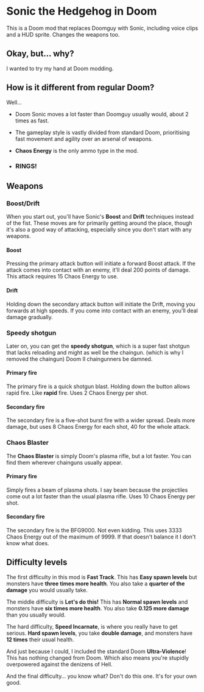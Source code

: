 # Sonic the Hedgehog in Doom
This is a Doom mod that replaces Doomguy with Sonic, including voice clips and a HUD sprite. Changes the weapons too.

## Okay, but… why?

I wanted to try my hand at Doom modding.

## How is it different from regular Doom?

Well...

- Doom Sonic moves a lot faster than Doomguy usually would, about 2 times as fast.

- The gameplay style is vastly divided from standard Doom, prioritising fast movement and agility over an arsenal of weapons.

- **Chaos Energy** is the only ammo type in the mod.

- ### RINGS!

## Weapons

### Boost/Drift
When you start out, you'll have Sonic's **Boost** and **Drift** techniques instead of the fist. These moves are for primarily  getting around the place, though it's also a good way of attacking, especially since you don't start with any weapons.
#### Boost
Pressing the primary attack button will initiate a forward Boost attack. If the attack comes into contact with an enemy, it'll deal 200 points of damage. This attack requires 15 Chaos Energy to use.
#### Drift
Holding down the secondary attack button will initiate the Drift, moving you forwards at high speeds. If you come into contact with an enemy, you'll deal damage gradually.


### Speedy shotgun
Later on, you can get the **speedy shotgun**, which is a super fast shotgun that lacks reloading and might as well be the chaingun. (which is why I removed the chaingun) Doom II chaingunners be damned.
#### Primary fire
The primary fire is a quick shotgun blast. Holding down the button allows rapid fire. Like **rapid** fire. Uses 2 Chaos Energy per shot.
#### Secondary fire
The secondary fire is a five-shot burst fire with a wider spread. Deals more damage, but uses 8 Chaos Energy for each shot, 40 for the whole attack.


### Chaos Blaster
The **Chaos Blaster** is simply Doom's plasma rifle, but a lot faster. You can find them wherever chainguns usually appear.
#### Primary fire
Simply fires a beam of plasma shots. I say beam because the projectiles come out a lot faster than the usual plasma rifle. Uses 10 Chaos Energy per shot.
#### Secondary fire
The secondary fire is the BFG9000. Not even kidding. This uses 3333 Chaos Energy out of the maximum of 9999. If that doesn't balance it I don't know what does.


## Difficulty levels

The first difficulty in this mod is **Fast Track**. This has **Easy spawn levels** but monsters have **three times more health**. You also take a **quarter of the damage** you would usually take.

The middle difficulty is **Let's do this!** This has **Normal spawn levels** and monsters have **six times more health**. You also take  **0.125 more damage** than you usually would.

The hard difficulty, **Speed Incarnate**, is where you really have to get serious. **Hard spawn levels**, you take **double damage**, and monsters have **12 times** their usual health.

And just because I could, I included the standard Doom **Ultra-Violence**! This has nothing changed from Doom. Which also means you're stupidly overpowered against the denizens of Hell.

And the final difficulty… you know what? Don't do this one. It's for your own good.
